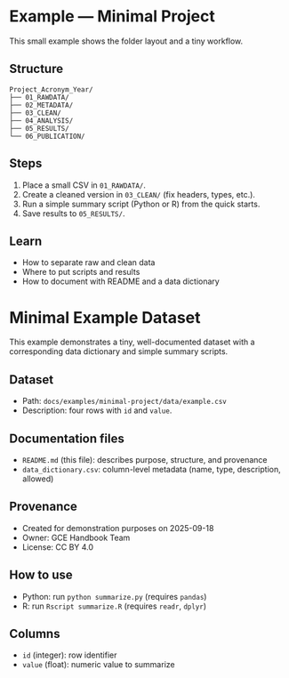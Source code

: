 # Example — Minimal Project

This small example shows the folder layout and a tiny workflow.

## Structure
```
Project_Acronym_Year/
├── 01_RAWDATA/
├── 02_METADATA/
├── 03_CLEAN/
├── 04_ANALYSIS/
├── 05_RESULTS/
└── 06_PUBLICATION/
```

## Steps
1. Place a small CSV in `01_RAWDATA/`.
2. Create a cleaned version in `03_CLEAN/` (fix headers, types, etc.).
3. Run a simple summary script (Python or R) from the quick starts.
4. Save results to `05_RESULTS/`.

## Learn
- How to separate raw and clean data
- Where to put scripts and results
- How to document with README and a data dictionary

# Minimal Example Dataset

This example demonstrates a tiny, well-documented dataset with a corresponding data dictionary and simple summary scripts.

## Dataset
- Path: `docs/examples/minimal-project/data/example.csv`
- Description: four rows with `id` and `value`.

## Documentation files
- `README.md` (this file): describes purpose, structure, and provenance
- `data_dictionary.csv`: column-level metadata (name, type, description, allowed)

## Provenance
- Created for demonstration purposes on 2025-09-18
- Owner: GCE Handbook Team
- License: CC BY 4.0

## How to use
- Python: run `python summarize.py` (requires `pandas`)
- R: run `Rscript summarize.R` (requires `readr`, `dplyr`)

## Columns
- `id` (integer): row identifier
- `value` (float): numeric value to summarize
